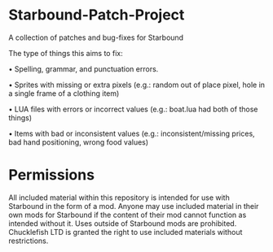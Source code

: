 # Starbound-Patch-Project
A collection of patches and bug-fixes for Starbound

The type of things this aims to fix:

•	Spelling, grammar, and punctuation errors.

•	Sprites with missing or extra pixels
(e.g.: random out of place pixel, hole in a single frame of a clothing item)

•	LUA files with errors or incorrect values
(e.g.: boat.lua had both of those things)

•	Items with bad or inconsistent values 
(e.g.: inconsistent/missing prices, bad hand positioning, wrong food values)

# Permissions
All included material within this repository is intended for use with Starbound in the form of a mod.
Anyone may use included material in their own mods for Starbound if the content of their mod cannot function as intended without it.
Uses outside of Starbound mods are prohibited.
Chucklefish LTD is granted the right to use included materials without restrictions.
